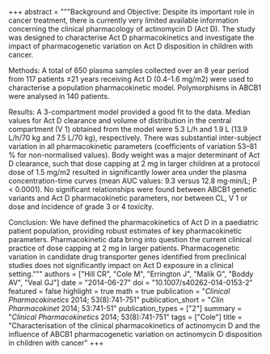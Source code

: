 +++
abstract = """Background and Objective: Despite its important role in cancer treatment, there is currently very limited available information concerning the clinical pharmacology of actinomycin D (Act D). The study was designed to characterise Act D pharmacokinetics and investigate the impact of pharmacogenetic variation on Act D disposition in children with cancer.

Methods: A total of 650 plasma samples collected over an 8 year period from 117 patients ≤21 years receiving Act D (0.4–1.6 mg/m2) were used to characterise a population pharmacokinetic model. Polymorphisms in ABCB1 were analysed in 140 patients.

Results: A 3-compartment model provided a good fit to the data. Median values for Act D clearance and volume of distribution in the central compartment (V 1) obtained from the model were 5.3 L/h and 1.9 L (13.9 L/h/70 kg and 7.5 L/70 kg), respectively. There was substantial inter-subject variation in all pharmacokinetic parameters (coefficients of variation 53–81 % for non-normalised values). Body weight was a major determinant of Act D clearance, such that dose capping at 2 mg in larger children at a protocol dose of 1.5 mg/m2 resulted in significantly lower area under the plasma concentration-time curves (mean AUC values: 9.3 versus 12.8 mg·min/L; P < 0.0001). No significant relationships were found between ABCB1 genetic variants and Act D pharmacokinetic parameters, nor between CL, V 1 or dose and incidence of grade 3 or 4 toxicity.

Conclusion: We have defined the pharmacokinetics of Act D in a paediatric patient population, providing robust estimates of key pharmacokinetic parameters. Pharmacokinetic data bring into question the current clinical practice of dose capping at 2 mg in larger patients. Pharmacogenetic variation in candidate drug transporter genes identified from preclinical studies does not significantly impact on Act D exposure in a clinical setting."""
authors = ["Hill CR", "Cole M", "Errington J", "Malik G", "Boddy AV", "Veal GJ"]
date = "2014-06-27"
doi = "10.1007/s40262-014-0153-2"
featured = false
highlight = true
math = true
publication = "*Clinical Pharmacokinetics* 2014; 53(8):741-751"
publication_short = "*Clin Pharmacokinet* 2014; 53:741-51"
publication_types = ["2"]
summary = "*Clinical Pharmacokinetics* 2014; 53(8):741-751"
tags = ["Cole"]
title = "Characterisation of the clinical pharmacokinetics of actinomycin D and the influence of ABCB1 pharmacogenetic variation on actinomycin D disposition in children with cancer"
+++
